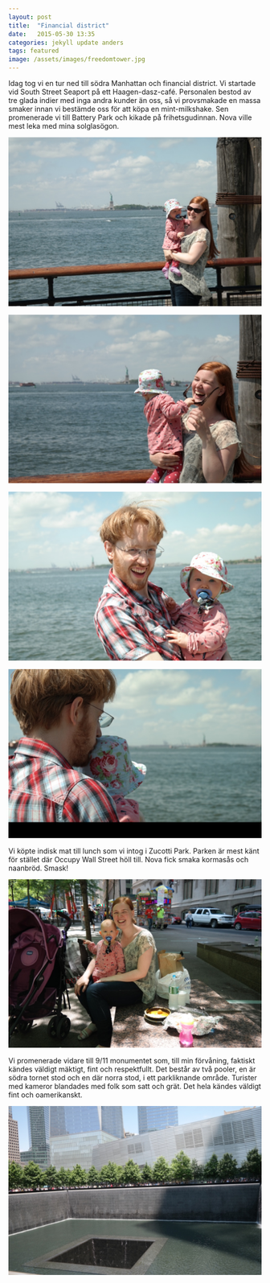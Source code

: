 ```yaml
---
layout: post
title:  "Financial district"
date:   2015-05-30 13:35
categories: jekyll update anders
tags: featured
image: /assets/images/freedomtower.jpg
---
```

Idag tog vi en tur ned till södra Manhattan och financial district. Vi startade vid South Street Seaport på ett Haagen-dasz-café. Personalen bestod av tre glada indier med inga andra kunder än oss, så vi provsmakade en massa smaker innan vi bestämde oss för att köpa en mint-milkshake. Sen promenerade vi till Battery Park och kikade på frihetsgudinnan. Nova ville mest leka med mina solglasögon.

![](/assets/images/liberty1.jpg "")

![](/assets/images/liberty2.jpg "")

![](/assets/images/liberty3.jpg "")

![](/assets/images/liberty4.jpg "")

Vi köpte indisk mat till lunch som vi intog i Zucotti Park. Parken är mest känt för stället där Occupy Wall Street höll till. Nova fick smaka kormasås och naanbröd. Smask!

![](/assets/images/lunch.jpg "")

Vi promenerade vidare till 9/11 monumentet som, till min förvåning, faktiskt kändes väldigt mäktigt, fint och respektfullt. Det består av två pooler, en är södra tornet stod och en där norra stod, i ett parkliknande område. Turister med kameror blandades med folk som satt och grät. Det hela kändes väldigt fint och oamerikanskt. 

![The South pool, vid 9/11 monumentet](/assets/images/pool.jpg "")



















